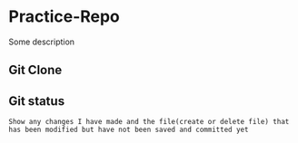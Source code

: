 # Practice-Repo

Some description

## Git Clone
## Git status 
    Show any changes I have made and the file(create or delete file) that has been modified but have not been saved and committed yet



